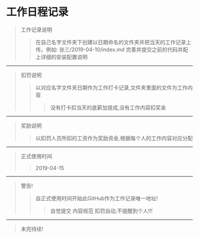 # 工作日程记录

> 工作记录说明
>> 在自己名字文件夹下创建以日期命名的文件夹并把当天的工作记录上传。例如: 张三/2019-04-10/index.md
>> 完善并提交之前的代码并配上详细的安装配置说明

---

> 扣罚说明
>> 以对应名字文件夹日期作为工作打卡记录,文件夹里面的文件为工作内容
>>> 没有打卡扣当天的底薪加提成,没有工作内容扣奖金

---

> 奖励说明
>> 以扣罚人员所扣的工资作为奖励资金,根据每个人的工作内容对应分配

---

> 正式使用时间
>> 2019-04-15

---

> 警告!
>> 自正式使用时间开始此GitHub作为工作记录唯一地址!
>>> 自觉提交
>>> 内容规范
>>> 扣罚自动,不提醒到个人!!!

---

> 未完待续!




